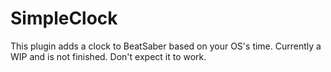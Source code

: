 # SimpleClock
 This plugin adds a clock to BeatSaber based on your OS's time. Currently a WIP and is not finished. Don't expect it to work.
